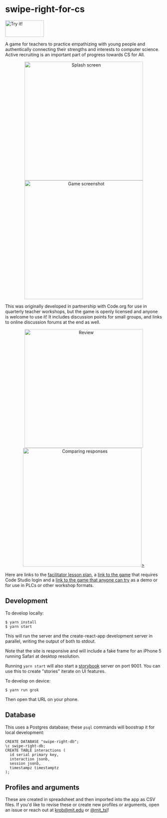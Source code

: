 # swipe-right-for-cs
<a href="https://swipe-right-for-cs.herokuapp.com/play?github"><img src="docs/try.png" width="124" height="53" alt="Try it!"/></a>

A game for teachers to practice empathizing with young people and authentically connecting their strengths and interests to computer science.  Active recruiting is an important part of progress towards CS for All.

  <a style="display: block; text-align: center;" href="https://swipe-right-for-cs.herokuapp.com/play?github"><p align="center"><img alt="Splash screen" src="docs/swipe.png" width="380" /><img alt="Game screenshot" src="docs/sonali.png" width="380" /></p></a>

This was originally developed in partnership with Code.org for use in quarterly teacher workshops, but the game is openly licensed and anyone is welcome to use it!  It includes discussion points for small groups, and links to online discussion forums at the end as well.

  <a style="display: block; text-align: center;" href="https://swipe-right-for-cs.herokuapp.com/play?github"><p align="center"><img alt="Review" src="docs/review.png" width="380" /><img alt="Comparing responses" src="docs/others.png" width="380" />></p></a>

Here are links to the [facilitator lesson plan](https://curriculum.code.org/plcsp/q2/6/), a [link to the game](https://studio.code.org/levels/10398) that requires Code Studio login and a [link to the game that anyone can try](https://swipe-right-for-cs.herokuapp.com/play?github) as a demo or for use in PLCs or other workshop formats.

## Development
To develop locally:
```
$ yarn install
$ yarn start
```

This will run the server and the create-react-app development server in parallel, writing the output of both to stdout.

Note that the site is responsive and will include a fake frame for an iPhone 5 running Safari at desktop resolution.

Running `yarn start` will also start a [storybook](https://github.com/storybooks/storybook) server on port 9001.  You can use this to create "stories" iterate on UI features.

To develop on device:
```
$ yarn run grok
```

Then open that URL on your phone.

## Database
This uses a Postgres database; these `psql` commands will boostrap it for local development:

```
CREATE DATABASE "swipe-right-db";
\c swipe-right-db;
CREATE TABLE interactions (
  id serial primary key,
  interaction jsonb,
  session jsonb,
  timestampz timestamptz
);
```

## Profiles and arguments
These are created in spreadsheet and then imported into the app as CSV files.  If you'd like to revise these or create new profiles or arguments, open an issue or reach out at krob@mit.edu or [@mit_tsl](https://twitter.com/mit_tsl)!